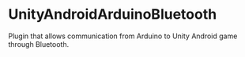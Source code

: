 # UnityAndroidArduinoBluetooth
Plugin that allows communication from Arduino to Unity Android game through Bluetooth. 
